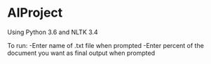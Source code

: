 # AIProject

Using Python 3.6 and NLTK 3.4

To run:
    -Enter name of .txt file when prompted
    -Enter percent of the document you want as final output when prompted